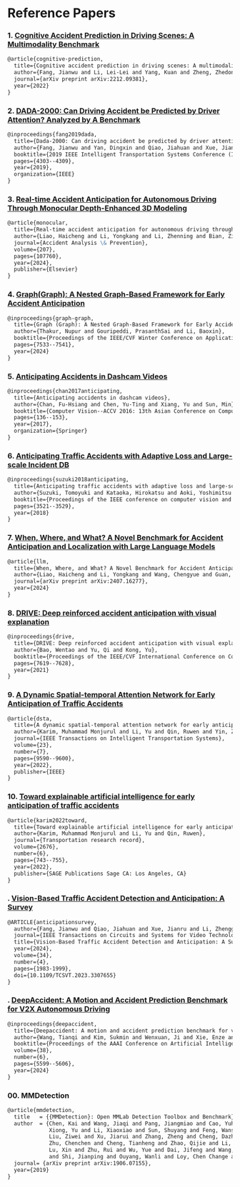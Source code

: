 # Reference Papers



### 1. [Cognitive Accident Prediction in Driving Scenes: A Multimodality Benchmark](Cognitive_Accident_Prediction.pdf)
```markdown
@article{cognitive-prediction,
  title={Cognitive accident prediction in driving scenes: A multimodality benchmark},
  author={Fang, Jianwu and Li, Lei-Lei and Yang, Kuan and Zheng, Zhedong and Xue, Jianru and Chua, Tat-Seng},
  journal={arXiv preprint arXiv:2212.09381},
  year={2022}
}
```

### 2. [DADA-2000: Can Driving Accident be Predicted by Driver Attention? Analyzed by A Benchmark](DADA-2000_Can_Driving_Accident_be_Predicted_by_Driver_Attention.pdf)

```markdown
@inproceedings{fang2019dada,
  title={Dada-2000: Can driving accident be predicted by driver attentionƒ analyzed by a benchmark},
  author={Fang, Jianwu and Yan, Dingxin and Qiao, Jiahuan and Xue, Jianru and Wang, He and Li, Sen},
  booktitle={2019 IEEE Intelligent Transportation Systems Conference (ITSC)},
  pages={4303--4309},
  year={2019},
  organization={IEEE}
}
```

### 3. [Real-time Accident Anticipation for Autonomous Driving Through Monocular Depth-Enhanced 3D Modeling](Real_time_Accident_Anticipation_for_Autonomous_Driving_Through.pdf)
```markdown
@article{monocular,
  title={Real-time accident anticipation for autonomous driving through monocular depth-enhanced 3D modeling},
  author={Liao, Haicheng and Li, Yongkang and Li, Zhenning and Bian, Zilin and Lee, Jaeyoung and Cui, Zhiyong and Zhang, Guohui and Xu, Chengzhong},
  journal={Accident Analysis \& Prevention},
  volume={207},
  pages={107760},
  year={2024},
  publisher={Elsevier}
}
```

### 4. [Graph(Graph): A Nested Graph-Based Framework for Early Accident Anticipation](GraphGraph_A_Nested_Graph-Based_Framework_for_Early_Accident_Anticipation_WACV_2024_paper.pdf)
```markdown
@inproceedings{graph-graph,
  title={Graph (Graph): A Nested Graph-Based Framework for Early Accident Anticipation},
  author={Thakur, Nupur and Gouripeddi, PrasanthSai and Li, Baoxin},
  booktitle={Proceedings of the IEEE/CVF Winter Conference on Applications of Computer Vision},
  pages={7533--7541},
  year={2024}
}
```
### 5. [Anticipating Accidents in Dashcam Videos](Anticipating_Accidents_in_Dashcam_Videos.pdf)
```markdown
@inproceedings{chan2017anticipating,
  title={Anticipating accidents in dashcam videos},
  author={Chan, Fu-Hsiang and Chen, Yu-Ting and Xiang, Yu and Sun, Min},
  booktitle={Computer Vision--ACCV 2016: 13th Asian Conference on Computer Vision, Taipei, Taiwan, November 20-24, 2016, Revised Selected Papers, Part IV 13},
  pages={136--153},
  year={2017},
  organization={Springer}
}
```

### 6. [Anticipating Traffic Accidents with Adaptive Loss and Large-scale Incident DB](Suzuki_Anticipating_Traffic_Accidents_CVPR_2018_paper.pdf)
```markdown
@inproceedings{suzuki2018anticipating,
  title={Anticipating traffic accidents with adaptive loss and large-scale incident db},
  author={Suzuki, Tomoyuki and Kataoka, Hirokatsu and Aoki, Yoshimitsu and Satoh, Yutaka},
  booktitle={Proceedings of the IEEE conference on computer vision and pattern recognition},
  pages={3521--3529},
  year={2018}
}
```

### 7. [When, Where, and What? A Novel Benchmark for Accident Anticipation and Localization with Large Language Models](Accident_anticipation_and_localization_with_large_language_models.pdf)
```markdown
@article{llm,
  title={When, Where, and What? A Novel Benchmark for Accident Anticipation and Localization with Large Language Models},
  author={Liao, Haicheng and Li, Yongkang and Wang, Chengyue and Guan, Yanchen and Tam, KaHou and Tian, Chunlin and Li, Li and Xu, Chengzhong and Li, Zhenning},
  journal={arXiv preprint arXiv:2407.16277},
  year={2024}
}
```
### 8. [DRIVE: Deep reinforced accident anticipation with visual explanation](DRIVE_Deep_Reinforced_Accident_Anticipation_With_Visual_Explanation.pdf)
```markdown
@inproceedings{drive,
  title={DRIVE: Deep reinforced accident anticipation with visual explanation},
  author={Bao, Wentao and Yu, Qi and Kong, Yu},
  booktitle={Proceedings of the IEEE/CVF International Conference on Computer Vision},
  pages={7619--7628},
  year={2021}
}
```

### 9. [A Dynamic Spatial-temporal Attention Network for Early Anticipation of Traffic Accidents](dsta.pdf)
```markdown
@article{dsta,
  title={A dynamic spatial-temporal attention network for early anticipation of traffic accidents},
  author={Karim, Muhammad Monjurul and Li, Yu and Qin, Ruwen and Yin, Zhaozheng},
  journal={IEEE Transactions on Intelligent Transportation Systems},
  volume={23},
  number={7},
  pages={9590--9600},
  year={2022},
  publisher={IEEE}
}
```

### 10. [Toward explainable artificial intelligence for early anticipation of traffic accidents](Xai_for_accident_anticipation.pdf)
```markdown
@article{karim2022toward,
  title={Toward explainable artificial intelligence for early anticipation of traffic accidents},
  author={Karim, Muhammad Monjurul and Li, Yu and Qin, Ruwen},
  journal={Transportation research record},
  volume={2676},
  number={6},
  pages={743--755},
  year={2022},
  publisher={SAGE Publications Sage CA: Los Angeles, CA}
}
```



### . [Vision-Based Traffic Accident Detection and Anticipation: A Survey](Vision_Based_Traffic_Accident_Detection_and_Anticipation_survey.pdf)
```markdown
@ARTICLE{anticipationsurvey,
  author={Fang, Jianwu and Qiao, Jiahuan and Xue, Jianru and Li, Zhengguo},
  journal={IEEE Transactions on Circuits and Systems for Video Technology}, 
  title={Vision-Based Traffic Accident Detection and Anticipation: A Survey}, 
  year={2024},
  volume={34},
  number={4},
  pages={1983-1999},
  doi={10.1109/TCSVT.2023.3307655}
}
```





### . [DeepAccident: A Motion and Accident Prediction Benchmark for V2X Autonomous Driving](DeepAccident_A_Motion_and_Accident_Prediction_Benchmark.pdf)
```markdown
@inproceedings{deepaccident,
  title={Deepaccident: A motion and accident prediction benchmark for v2x autonomous driving},
  author={Wang, Tianqi and Kim, Sukmin and Wenxuan, Ji and Xie, Enze and Ge, Chongjian and Chen, Junsong and Li, Zhenguo and Luo, Ping},
  booktitle={Proceedings of the AAAI Conference on Artificial Intelligence},
  volume={38},
  number={6},
  pages={5599--5606},
  year={2024}
}
```



### 00. MMDetection
```markdown
@article{mmdetection,
  title   = {{MMDetection}: Open MMLab Detection Toolbox and Benchmark},
  author  = {Chen, Kai and Wang, Jiaqi and Pang, Jiangmiao and Cao, Yuhang and
             Xiong, Yu and Li, Xiaoxiao and Sun, Shuyang and Feng, Wansen and
             Liu, Ziwei and Xu, Jiarui and Zhang, Zheng and Cheng, Dazhi and
             Zhu, Chenchen and Cheng, Tianheng and Zhao, Qijie and Li, Buyu and
             Lu, Xin and Zhu, Rui and Wu, Yue and Dai, Jifeng and Wang, Jingdong
             and Shi, Jianping and Ouyang, Wanli and Loy, Chen Change and Lin, Dahua},
  journal= {arXiv preprint arXiv:1906.07155},
  year={2019}
}
```